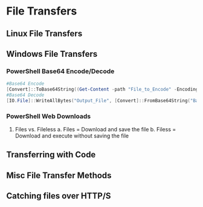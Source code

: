 # File Transfers

## Linux File Transfers
## Windows File Transfers
### PowerShell Base64 Encode/Decode
```powershell
#Base64 Encode
[Convert]::ToBase64String((Get-Content -path "File_to_Encode" -Encoding byte))
#Base64 Decode
[IO.File]::WriteAllBytes("Output_File", [Convert]::FromBase64String("Base64_Encoded_Payload"))
```
### PowerShell Web Downloads
1. Files vs. Fileless
a. Files = Download and save the file
b. Filess = Download and execute without saving the file
## Transferring with Code
## Misc File Transfer Methods
## Catching files over HTTP/S
